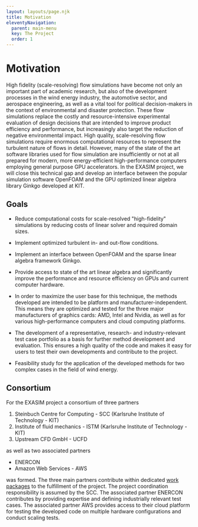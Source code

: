 ```yaml
---
layout: layouts/page.njk
title: Motivation
eleventyNavigation:
  parent: main-menu
  key: The Project
  order: 1
---
```


# Motivation

High fidelity (scale-resolving) flow simulations have become not only an important part of academic research, but also of the development processes in the wind energy industry, the
automotive sector, and aerospace engineering, as well as a vital tool for
political decision-makers in the context of environmental and disaster
protection. These flow simulations replace the costly and
resource-intensive experimental evaluation of design decisions that are intended
to improve product efficiency and performance, but increasingly also target the reduction of negative environmental impact. 
High quality, scale-resolving flow simulations require enormous computational resources to represent the turbulent nature of flows in detail. 
However, many of the state of the art software libraries used for flow simulation are insufficiently or not at all prepared for modern,
more energy-efficient high-performance computers employing general purpose GPU accelerators. In the EXASIM project, we will
close this technical gap and develop an interface between
the popular simulation software OpenFOAM and the GPU optimized linear algebra library Ginkgo developed at KIT.

## Goals

- Reduce computational costs for scale-resolved "high-fidelity" simulations by reducing costs of linear solver and required domain sizes.

- Implement optimized turbulent in- and out-flow conditions.

- Implement an interface between OpenFOAM and the sparse linear algebra framework Ginkgo.

- Provide access to state of the art linear algebra and significantly improve
  the performance and resource efficiency on GPUs and current computer hardware.

- In order to maximize the user base for this technique, the methods developed
are intended to be platform and manufacturer-independent. This means they are
optimized and tested for the three major manufacturers of graphics cards: AMD, Intel and Nvidia, as well as for various high-performance computers and cloud computing platforms.

- The development of a representative, research- and industry-relevant test case
portfolio as a basis for further method development and evaluation.
This ensures a high quality of the code and makes it easy for
users to test their own developments and contribute to the project.

- Feasibility study for the application of the developed methods for two complex cases in the field of wind energy.

## Consortium

For the EXASIM project a consortium of three partners 
1. Steinbuch Centre for Computing - SCC (Karlsruhe Institute of Technology - KIT)
2. Institute of fluid mechanics - ISTM (Karlsruhe Institute of Technology - KIT)
3. Upstream CFD GmbH - UCFD 

as well as two associated partners 
- ENERCON
- Amazon Web Services - AWS 

was formed. The three main partners contribute within dedicated [work packages](https://exasim-project.com/workpackages) to the fulfillment of the project. The project coordination responsibility is assumed by the SCC. The associated partner ENERCON contributes by providing expertise and defining
industrially relevant test cases. The associated partner AWS provides access to their cloud platform for testing the developed code on multiple hardware configurations and conduct scaling tests.


